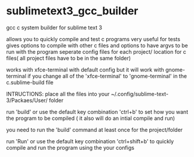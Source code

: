 sublimetext3_gcc_builder
========================

gcc c system builder for sublime text 3

allows you to quickly compile and test c programs very useful for tests
gives options to compile with other c files and options to have argvs to be run with the program
seperate config files for each project/ location for c files( all project files have to be in the same folder)

works with xfce-terminal with default config but it will work with gnome-terminal if you change all of  the 'xfce-terminal' to 'gnome-terminal' in the c.sublime-build file

INTRUCTIONS:
place all the files into your ~/.config/sublime-text-3/Packaes/User/ folder

run 'build' or use the default key combination 'ctrl+b' to set how you want the program to be compiled ( it also will do an intial compile and run)

you need to run the 'build' command at least once for the project/folder

run 'Run' or use the default key combination 'ctrl+shift+b' to quickly compile and run the program using the your configs

